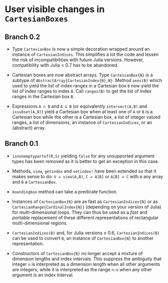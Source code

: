 # User visible changes in `CartesianBoxes`

## Branch 0.2

* Type `CartesianBox` is now a simple decoration wrapped around an instance of
  `CartesianIndices`.  This simplifies a lot the code and lessen the risk of
  incompatibilities with future Julia versions. However, compatibility with
  Julia < 0.7 has to be abandoned.

* Cartesian boxes are now abstract arrays.  Type `CartesianBox{N}` is a subtype
  of `AbstractArray{CartesianIndex{N},N}`.  Method `axes(B)` which used to
  yield the list of index ranges in a Cartesian box `B` now yield the list of
  index ranges to index `B`.  Call `ranges(B)` to get the list of index ranges
  in the Cartesian box `B`.

* Expressions `A ∩ B` and `A ⊆ B` (or equivalently `intersect(A,B)` and
  `issubset(A,B)`) yield a Cartesian box when at least one of `A` or `B` is a
  Cartesian box while the other is a Cartesian box, a list of integer valued
  ranges, a list of dimensions, an instance of `CartesianIndices`, or an
  (abstract) array.


## Branch 0.1

* `isnonemptypartof(R,S)` yielding `false` for any unsupported argument types
  has been removed as it is better to get an exception in this case.

* Methods, `view`, `getindex` and `setindex!` have been extended so that it
  makes sense to do: `V = view(A,B)`, `C = A[B]` or `A[B] = C` with `A` any
  array and `B` a `CartesianBox`.

* `boundingbox` method can take a predicate function.

* Instances of `CartesianBox{N}` are as fast as `CartesianIndices{N}` or as
  `CartesianRange{CardinalIndex{N}}` (depending on your version of Julia) for
  multi-dimensional loops.  They can thus be used as a *fast* and *portable*
  replacement of these different representations of rectangular
  multi-dimensional regions.

* `CartesianIndices(B)` and, for Julia versions ≤ 0.6, `CartesianIndices(B)` can
  be used to convert `B`, an instance of `CartesianBox{N}` to another
  representation.

* Constructors of `CartesianBox{N}` no longer accept a mixture of dimension
  lengths and index intervals.  This suppress the ambiguity that integer `n` is
  interpreted as a dimension length when all other arguments are integers,
  while it is interpreted as the range `n:n` when any other argument is an
  index interval.

